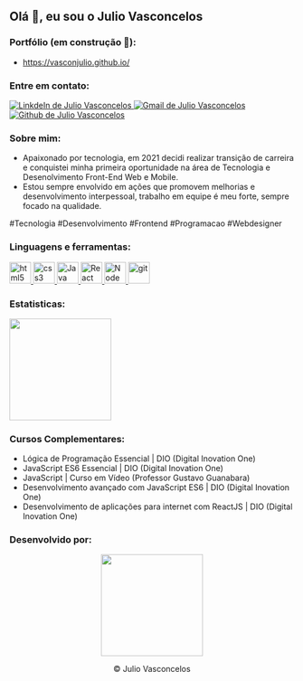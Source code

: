 ## Olá 👋, eu sou o Julio Vasconcelos

### Portfólio (em construção 🚧):
<div>
    <ul>
        <li>
            <a target="_balck" href="https://vasconjulio.com/">https://vasconjulio.github.io/</a>
        </li>
</div>

### Entre em contato:

<div>
    <a target="_blank" href="https://www.linkedin.com/in/julio-vasconcelos/" rel="nofollow">
        <img alt="LinkdeIn de Julio Vasconcelos"
            src="https://img.shields.io/badge/LinkedIn-0077B5?style=for-the-badge&logo=linkedin&logoColor=white">
    </a>
    <a target="_blank" href="mailto:julioc43@gmail.com?Subject=Título%20da%20mensagem">
        <img alt="Gmail de Julio Vasconcelos"
            src="https://img.shields.io/badge/Gmail-D14836?style=for-the-badge&logo=gmail&logoColor=white">
    </a>
    <a target="_blank" href="https://github.com/vasconjulio" rel="nofollow">
        <img alt="Github de Julio Vasconcelos"
            src="https://img.shields.io/badge/GitHub-100000?style=for-the-badge&logo=github&logoColor=white">
    </a>
</div>

### Sobre mim:
<div>
    <ul>
        <li>Apaixonado por tecnologia, em 2021 decidi realizar transição de carreira e conquistei minha primeira
            oportunidade na
            área de Tecnologia e Desenolvimento Front-End Web e Mobile.</li>
        <li>Estou sempre envolvido em ações que promovem melhorias e desenvolvimento interpessoal, trabalho em equipe é
            meu forte,
            sempre focado na qualidade.</li>
    </ul>
            #Tecnologia #Desenvolvimento #Frontend #Programacao #Webdesigner
</div>

### Linguagens e ferramentas:
<div>
    <a target="_blank" href="https://www.w3schools.com/tags/default.asp" rel="nofollow">
        <img alt="html5" width="38px" src="https://cdn.jsdelivr.net/gh/devicons/devicon/icons/html5/html5-plain.svg" />
    </a>
    <a target="_blank" href="https://www.w3schools.com/cssref/default.asp" rel="nofollow">
        <img alt="css3" width="38px" src="https://cdn.jsdelivr.net/gh/devicons/devicon/icons/css3/css3-plain.svg" />
    </a>
    <a target="_blank" href="https://www.w3schools.com/jsref/default.asp" rel="nofollow">
        <img alt="Java script" width="38px"
            src="https://cdn.jsdelivr.net/gh/devicons/devicon/icons/javascript/javascript-plain.svg" />
    </a>
    <a target="_blank" href="https://pt-br.reactjs.org/docs/getting-started.html" rel="nofollow">
        <img alt="React" width="38px"
            src="https://cdn.jsdelivr.net/gh/devicons/devicon/icons/react/react-original.svg" />
    </a>
    <a target="_blank" href="https://nodejs.org/pt-br/docs/" rel="nofollow">
        <img alt="Node js" width="38px"
            src="https://cdn.jsdelivr.net/gh/devicons/devicon/icons/nodejs/nodejs-plain.svg" />
    </a>
    <a target="_blank" href="https://git-scm.com/doc" rel="nofollow">
        <img alt="git" width="38px" src="https://cdn.jsdelivr.net/gh/devicons/devicon/icons/git/git-plain.svg" />
    </a>
</div>

### Estatisticas:
<div>
    <a href="https://github.com/vasconjulio">
        <img height="180em"
            src="https://github-readme-stats.vercel.app/api/top-langs/?username=vasconjulio&layout=compact&langs_count=7&theme=great-gatsby" /></a>
</div>

### Cursos Complementares:
<div>
    <ul>
        <li>Lógica de Programação Essencial | DIO (Digital Inovation One)</li>
        <li>JavaScript ES6 Essencial | DIO (Digital Inovation One)</li>
        <li>JavaScript | Curso em Vídeo (Professor Gustavo Guanabara)</li>
        <li>Desenvolvimento avançado com JavaScript ES6 | DIO (Digital Inovation One)</li>
        <li>Desenvolvimento de aplicações para internet com ReactJS | DIO (Digital Inovation One)</li>
    </ul>
</div>

### Desenvolvido por:
<div align="center">
    <a href="https://github.com/vasconjulio">
        <img height="180em" src="https://ik.imagekit.io/p7aqqjfkrdg/82271381_1__6mi8cBP0w.png?updatedAt=1629316021874">
    </a>
    <p>&copy Julio Vasconcelos</p>
</div>
